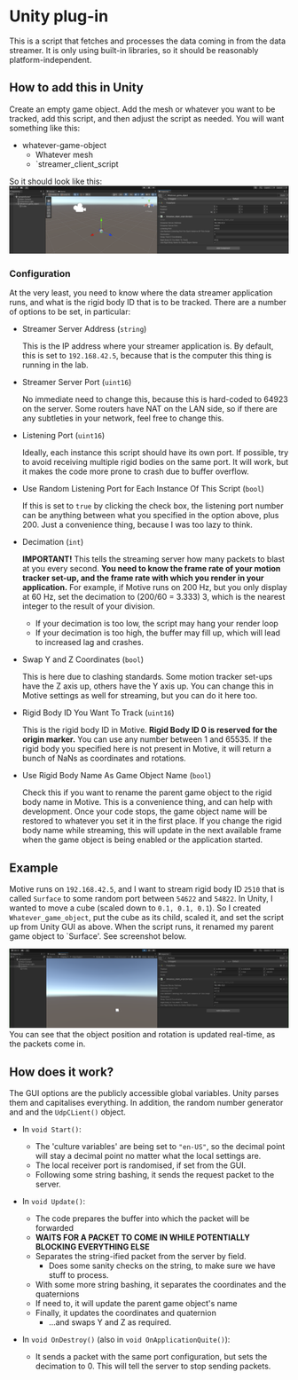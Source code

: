 # Unity plug-in

This is a script that fetches and processes the data coming in from the data streamer. It is only using built-in libraries, so it should be reasonably platform-independent.

## How to add this in Unity

Create an empty game object. Add the mesh or whatever you want to be tracked, add this script, and then adjust the script as needed. You will want something like this:

* whatever-game-object
  * Whatever mesh
  * `streamer_client_script

So it should look like this:
![Unity set-up](img/script_config.png)

### Configuration

At the very least, you need to know where the data streamer application runs, and what is the rigid body ID that is to be tracked. There are a number of options to be set, in particular:

* Streamer Server Address (`string`)

    This is the IP address where your streamer application is. By default, this is set to `192.168.42.5`, because that is the computer this thing is running in the lab.
* Streamer Server Port (`uint16`)

    No immediate need to change this, because this is hard-coded to 64923 on the server. Some routers have NAT on the LAN side, so if there are any subtleties in your network, feel free to change this.
* Listening Port (`uint16`)

    Ideally, each instance this script should have its own port. If possible, try to avoid receiving multiple rigid bodies on the same port. It will work, but it makes the code more prone to crash due to buffer overflow.
* Use Random Listening Port for Each Instance Of This Script (`bool`)

    If this is set to `true` by clicking the check box, the listening port number can be anything between what you specified in the option above, plus 200. Just a convenience thing, because I was too lazy to think.
* Decimation (`int`)

    **IMPORTANT!** This tells the streaming server how many packets to blast at you every second. **You need to know the frame rate of your motion tracker set-up, and the frame rate with which you render in your application.** For example, if Motive runs on 200 Hz, but you only display at 60 Hz, set the decimation to (200/60 = 3.333) 3, which is the nearest integer to the result of your division.
  * If your decimation is too low, the script may hang your render loop
  * If your decimation is too high, the buffer may fill up, which will lead to increased lag and crashes.
* Swap Y and Z Coordinates (`bool`)

    This is here due to clashing standards. Some motion tracker set-ups have the Z axis up, others have the Y axis up. You can change this in Motive settings as well for streaming, but you can do it here too.
* Rigid Body ID You Want To Track (`uint16`)

    This is the rigid body ID in Motive. **Rigid Body ID 0 is reserved for the origin marker.** You can use any number between 1 and 65535. If the rigid body you specified here is not present in Motive, it will return a bunch of NaNs as coordinates and rotations.
* Use Rigid Body Name As Game Object Name (`bool`)

    Check this if you want to rename the parent game object to the rigid body name in Motive. This is a convenience thing, and can help with development. Once your code stops, the game object name will be restored to whatever you set it in the first place. If you change the rigid body name while streaming, this will update in the next available frame when the game object is being enabled or the application started.

## Example

Motive runs on `192.168.42.5`, and I want to stream rigid body ID `2510` that is called `Surface` to some random port between `54622` and `54822`. In Unity, I wanted to move a cube (scaled down to `0.1, 0.1, 0.1`). So I created `Whatever_game_object`, put the cube as its child, scaled it, and set the script up from Unity GUI as above. When the script runs, it renamed my parent game object to `Surface'. See screenshot below.

![This is the thing running, in all its glory](img/in_action.png)
You can see that the object position and rotation is updated real-time, as the packets come in.

## How does it work?

The GUI options are the publicly accessible global variables. Unity parses them and capitalises everything. In addition, the random number generator and and the `UdpCLient()` object.

* In `void Start()`:
  * The 'culture variables' are being set to `"en-US"`, so the decimal point will stay a decimal point no matter what the local settings are.
  * The local receiver port is randomised, if set from the GUI.
  * Following some string bashing, it sends the request packet to the server.

* In `void Update()`:
  * The code prepares the buffer into which the packet will be forwarded
  * **WAITS FOR A PACKET TO COME IN WHILE POTENTIALLY BLOCKING EVERYTHING ELSE**
  * Separates the string-ified packet from the server by field.
    * Does some sanity checks on the string, to make sure we have stuff to process.
  * With some more string bashing, it separates the coordinates and the quaternions
  * If need to, it will update the parent game object's name
  * Finally, it updates the coordinates and quaternion
    * ...and swaps Y and Z as required.

* In `void OnDestroy()` (also in `void OnApplicationQuite()`):
  * It sends a packet with the same port configuration, but sets the decimation to 0. This will tell the server to stop sending packets.